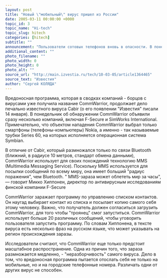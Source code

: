 ```yaml
---
layout: post
title: "Новый \"мобильный\" вирус пришел из России"
date: 2005-03-11 00:00:00 +0000
topic_id: 3
topic_name: "Hi-tech"
topic_slug: hitech
categories: [hitech]
subtitle: ""
announcement: "Пользователи сотовых телефонов вновь в опасности. В понедельник сразу несколько антивирусных компаний объявили о появлении вируса с российскими корнями, размножающегося по новой мобильной технологии MMS, которая позволяет передавать с телефона на телефон текст, звуки и картинки. Хотя в нынешнем виде зараза не представляет особой опасности для самого телефона, вирус может существенно потрясти бюджет абонентов - ведь за отправку MMS нужно платить."
additional_content: ""
photo_filename: ""
photo_width: 0
photo_height: 0
photo_alt: ""
source_url: "http://main.izvestia.ru/tech/10-03-05/article1364465"
source_text: "Известия"
author: "Сергей КОЛЯДА"
---
```

Вредоносная программа, которая в сводках компаний - борцов с вирусами уже получила название CommWarrior, продолжает дело печально известного вируса Cabir (о его появлении "Известия" писали 14 января). В понедельник об обнаружении CommWarrior объявили сразу несколько компаний, включая F-Secure и SimWorks International. Примечательно, что объектом нападения CommWarrior выбрал только смартфоны (телефоны-компьютеры) Nokia, а именно - так называемые трубки Series 60, на которых исполняется операционная система Symbian.

В отличие от Cabir, который размножался только по связи Bluetooth (ближний, в радиусе 10 метров, стандарт обмена данными), CommWarrior использует для своих похождений технологию MMS (Multimedia Messaging Service). Поскольку MMS используется для посылки сообщений по всему миру, она имеет больший "радиус поражения", чем Bluetooth. " MMS-зараза может облететь мир за часы", &mdash; говорит Микко Хиппонен, директор по антивирусным исследованиям финской компании F-Secure

CommWarrior заражает программу по управлению списком контактов. Он наугад выбирает контакт из списка и посылает копию самого себя этому человеку. Важно, что получатель должен согласиться загрузить CommWarrior, для того чтобы "троянец" смог запуститься. CommWarrior использует больше 20 различных сообщений, чтобы уговорить пользователя запустить программу. По словам Хиппонена, в тексте вируса есть несколько фраз на русском языке, что может указывать на регион происхождения заразы.

Исследователи считают, что CommWarrior еще только предстоит масштабное распространение. Одна из причин того, что зараза размножается медленно, - "неразборчивость" самого вируса. Дело в том, что вредоносная программа пытается отослать себя не только на мобильные, но и на городские телефонные номера. Различать одни от других вирус не способен.
